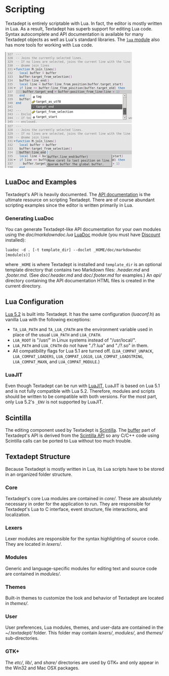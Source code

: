 # Scripting

Textadept is entirely scriptable with Lua. In fact, the editor is mostly written
in Lua. As a result, Textadept has superb support for editing Lua code. Syntax
autocomplete and API documentation is available for many Textadept objects as
well as Lua's standard libraries. The [`lua` module][] also has more tools for
working with Lua code.

![Adeptsense ta](images/adeptsense_ta.png)
&nbsp;&nbsp;&nbsp;&nbsp;
![Adeptsense tadoc](images/adeptsense_tadoc.png)

[`lua` module]: api/_M.lua.html

## LuaDoc and Examples

Textadept's API is heavily documented. The [API documentation][] is the ultimate
resource on scripting Textadept. There are of course abundant scripting examples
since the editor is written primarily in Lua.

[API documentation]: api/index.html

### Generating LuaDoc

You can generate Textadept-like API documentation for your own modules using the
*doc/markdowndoc.lua* [LuaDoc][] module (you must have [Discount][] installed):

    luadoc -d . [-t template_dir] --doclet _HOME/doc/markdowndoc [module(s)]

where `_HOME` is where Textadept is installed and `template_dir` is an optional
template directory that contains two Markdown files: *.header.md* and
*.footer.md*. (See *doc/.header.md* and *doc/.footer.md* for examples.) An
*api/* directory containing the API documentation HTML files is created in the
current directory.

[LuaDoc]: http://keplerproject.github.com/luadoc/
[Discount]: http://www.pell.portland.or.us/~orc/Code/discount/

## Lua Configuration

[Lua 5.2][] is built into Textadept. It has the same configuration (*luaconf.h*)
as vanilla Lua with the following exceptions:

* `TA_LUA_PATH` and `TA_LUA_CPATH` are the environment variable used in place of
  the usual `LUA_PATH` and `LUA_CPATH`.
* `LUA_ROOT` is "/usr/" in Linux systems instead of "/usr/local/".
* `LUA_PATH` and `LUA_CPATH` do not have "./?.lua" and "./?.so" in them.
* All compatibility flags for Lua 5.1 are turned off. (`LUA_COMPAT_UNPACK`,
  `LUA_COMPAT_LOADERS`, `LUA_COMPAT_LOG10`, `LUA_COMPAT_LOADSTRING`,
  `LUA_COMPAT_MAXN`, and `LUA_COMPAT_MODULE`.)

[Lua 5.2]: http://www.lua.org/manual/5.2/

### LuaJIT

Even though Textadept can be run with [LuaJIT][], LuaJIT is based on Lua 5.1 and
is not fully compatible with Lua 5.2. Therefore, modules and scripts should be
written to be compatible with both versions. For the most part, only Lua 5.2's
`_ENV` is not supported by LuaJIT.

[LuaJIT]: http://luajit.org

## Scintilla

The editing component used by Textadept is [Scintilla][]. The [buffer][] part of
Textadept's API is derived from the [Scintilla API][] so any C/C++ code using
Scintilla calls can be ported to Lua without too much trouble.

[Scintilla]: http://scintilla.org
[buffer]: api/buffer.html
[Scintilla API]: http://scintilla.org/ScintillaDoc.html

## Textadept Structure

Because Textadept is mostly written in Lua, its Lua scripts have to be stored in
an organized folder structure.

### Core

Textadept's core Lua modules are contained in *core/*. These are absolutely
necessary in order for the application to run. They are responsible for
Textadept's Lua to C interface, event structure, file interactions, and
localization.

### Lexers

Lexer modules are responsible for the syntax highlighting of source code. They
are located in *lexers/*.

### Modules

Generic and language-specific modules for editing text and source code are
contained in *modules/*.

### Themes

Built-in themes to customize the look and behavior of Textadept are located in
*themes/*.

### User

User preferences, Lua modules, themes, and user-data are contained in the
*~/.textadept/* folder. This folder may contain *lexers/*, *modules/*, and
*themes/* sub-directories.

### GTK+

The *etc/*, *lib/*, and *share/* directories are used by GTK+ and only appear in
the Win32 and Mac OSX packages.
